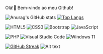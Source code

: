 Olá!👋 Bem-vindo ao meu Github!

![Anurag's GitHub stats](https://github-readme-stats.vercel.app/api?username=N1ck49871&count_private=true&show_icons=true&theme=shadow_blue)
[![Top Langs](https://github-readme-stats.vercel.app/api/top-langs/?username=N1ck49871&layout=donut&theme=shadow_blue)](https://github.com/anuraghazra/github-readme-stats)

![HTML5](https://img.shields.io/badge/html5-%23E34F26.svg?style=for-the-badge&logo=html5&logoColor=white)
![CSS3](https://img.shields.io/badge/css3-%231572B6.svg?style=for-the-badge&logo=css3&logoColor=white)
![Bootstrap](https://img.shields.io/badge/bootstrap-%238511FA.svg?style=for-the-badge&logo=bootstrap&logoColor=white)
![JavaScript](https://img.shields.io/badge/javascript-%23323330.svg?style=for-the-badge&logo=javascript&logoColor=%23F7DF1E)

![PHP](https://img.shields.io/badge/php-%23777BB4.svg?style=for-the-badge&logo=php&logoColor=white)
![Visual Studio Code](https://img.shields.io/badge/Visual%20Studio%20Code-0078d7.svg?style=for-the-badge&logo=visual-studio-code&logoColor=white)
![Windows 11](https://img.shields.io/badge/Windows%2011-%230079d5.svg?style=for-the-badge&logo=Windows%2011&logoColor=white)

[![GitHub Streak](http://github-readme-streak-stats.herokuapp.com?user=N1ck49871&theme=transparent&border_radius=5&card_width=1000)](https://git.io/streak-stats)
![Alt text](https://spotify-recently-played-readme.vercel.app/api?user=skywalkerroggie&width=1000&count=10)
